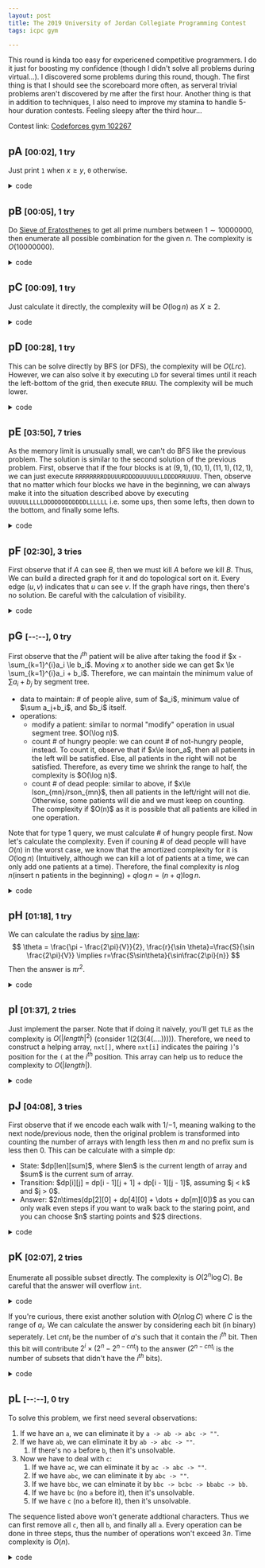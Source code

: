 ```yaml
---
layout: post
title: The 2019 University of Jordan Collegiate Programming Contest
tags: icpc gym

---
```


This round is kinda too easy for expericened competitive programmers. I do it just for boosting my confidence (though I didn't solve all problems during virtual...). I discovered some problems during this round, though. The first thing is that I should see the scoreboard more often, as serveral trivial problems aren't discovered by me after the first hour. Another thing is that in addition to techniques, I also need to improve my stamina to handle 5-hour duration contests. Feeling sleepy after the third hour...

Contest link: [Codeforces gym 102267](https://codeforces.com/gym/102267)

## pA <span style="font-size:medium;">[00:02], 1 try</span>

Just print `1` when $x \ge y$, `0` otherwise.

<details><summary>code</summary>

```cpp
{% include code-snippets/2020-01-14-icpc-practice/A.cpp %}
```

</details>

## pB <span style="font-size:medium;">[00:05], 1 try</span>

Do [Sieve of Eratosthenes](https://en.wikipedia.org/wiki/Sieve_of_Eratosthenes) to get all prime numbers between $1\sim 10000000$, then enumerate all possible combination for the given $n$. The complexity is $O(10000000)$.

<details><summary>code</summary>

```cpp
{% include code-snippets/2020-01-14-icpc-practice/B.cpp %}
```

</details>

## pC <span style="font-size:medium;">[00:09], 1 try</span>

Just calculate it directly, the complexity will be $O(\log n)$ as $X \ge 2$.

<details><summary>code</summary>

```cpp
{% include code-snippets/2020-01-14-icpc-practice/C.cpp %}
```

</details>

## pD <span style="font-size:medium;">[00:28], 1 try</span>

This can be solve directly by BFS (or DFS), the complexity will be $O(Lrc)$. However, we can also solve it by executing `LD` for several times until it reach the left-bottom of the grid, then execute `RRUU`. The complexity will be much lower.

<details><summary>code</summary>

```cpp
{% include code-snippets/2020-01-14-icpc-practice/D.cpp %}
```

</details>

## pE <span style="font-size:medium;">[03:50], 7 tries</span>

As the memory limit is unusually small, we can't do BFS like the previous problem. The solution is similar to the second solution of the previous problem. First, observe that if the four blocks is at $(9,1),(10,1),(11,1),(12,1)$, we can just execute `RRRRRRRRDDUUURDDDDUUUUULLDDDDRRUUUU`. Then, observe that no matter which four blocks we have in the beginning, we can always make it into the situation described above by executing `UUUUULLLLLDDDDDDDDDDDDLLLLLL` i.e. some ups, then some lefts, then down to the bottom, and finally some lefts.

<details><summary>code</summary>

```cpp
{% include code-snippets/2020-01-14-icpc-practice/E.cpp %}
```

</details>

## pF <span style="font-size:medium;">[02:30], 3 tries</span>

First observe that if $A$ can see $B$, then we must kill $A$ before we kill $B$. Thus, We can build a directed graph for it and do topological sort on it. Every edge $(u, v)$ indicates that $u$ can see $v$. If the graph have rings, then there's no solution. Be careful with the calculation of visibility.

<details><summary>code</summary>

```cpp
{% include code-snippets/2020-01-14-icpc-practice/F.cpp %}
```

</details>

## pG <span style="font-size:medium;">[-\-:-\-], 0 try</span>

First observe that the $i^{th}$ patient will be alive after taking the food if $x - \sum_{k=1}^{i}a_i \le b_i$. Moving $x$ to another side we can get $x \le \sum_{k=1}^{i}a_i + b_i$. Therefore, we can maintain the minimum value of $\sum a_i + b_j$ by segment tree.

<ul>
  <li> data to maintain: # of people alive, sum of $a_i$, minimum value of $\sum a_j+b_i$, and $b_i$ itself.
  <li> operations:
    <ul>
      <li> modify a patient: similar to normal "modify" operation in usual segment tree. $O(\log n)$.
      <li> count # of hungry people: we can count # of not-hungry people, instead. To count it, observe that if $x\le lson_a$, then all patients in the left will be satisfied. Else, all patients in the right will not be satisfied. Therefore, as every time we shrink the range to half, the complexity is $O(\log n)$.
      <li> count # of dead people: similar to above, if $x\le lson_{mn}/rson_{mn}$, then all patients in the left/right will not die. Otherwise, some patients will die and we must keep on counting. The complexity if $O(n)$ as it is possible that all patients are killed in one operation.
    </ul>
</ul>

Note that for type $1$ query, we must calculate # of hungry people first. Now let's calculate the complexity. Even if couning # of dead people will have $O(n)$ in the worst case, we know that the amortized complexity for it is $O(\log n)$ (Intuitively, although we can kill a lot of patients at a time, we can only add one patients at a time). Therefore, the final complexity is $n\log n(\text{insert n patients in the beginning}) + q\log n=(n+q)\log n$.

<details><summary>code</summary>

```cpp
{% include code-snippets/2020-01-14-icpc-practice/G.cpp %}
```

</details>

## pH <span style="font-size:medium;">[01:18], 1 try</span>

We can calculate the radius by [sine law](https://en.wikipedia.org/wiki/Law_of_sines):
$$
\theta = \frac{\pi - \frac{2\pi}{V}}{2}, \frac{r}{\sin \theta}=\frac{S}{\sin \frac{2\pi}{V}} \implies r=\frac{S\sin\theta}{\sin\frac{2\pi}{n}}
$$
Then the answer is $\pi r^2$.

<details><summary>code</summary>

```cpp
{% include code-snippets/2020-01-14-icpc-practice/H.cpp %}
```

</details>

## pI <span style="font-size:medium;">[01:37], 2 tries</span>

Just implement the parser. Note that if doing it naively, you'll get `TLE` as the complexity is $O(|length|^2)$ (consider $1(2(3(4(....))))$). Therefore, we need to construct a helping array, `nxt[]`, where `nxt[i]` indicates the pairing `)`'s position for the `(` at the $i^{th}$ position. This array can help us to reduce the complexity to $O(|length|)$.

<details><summary>code</summary>

```cpp
{% include code-snippets/2020-01-14-icpc-practice/I.cpp %}
```

</details>

## pJ <span style="font-size:medium;">[04:08], 3 tries</span>

First observe that if we encode each walk with $1$/$-1$, meaning walking to the next node/previous node, then the original problem is transformed into counting the number of arrays with length less then $m$ and no prefix sum is less then $0$. This can be calculate with a simple dp: 

<ul>
 <li> State: $dp[len][sum]$, where $len$ is the current length of array and $sum$ is the current sum of array.
 <li> Transition: $dp[i][j] = dp[i - 1][j + 1] + dp[i - 1][j - 1]$, assuming $j < k$ and $j > 0$.
 <li> Answer: $2n\times(dp[2][0] + dp[4][0] + \dots + dp[m][0])$ as you can only walk even steps if you want to walk back to the staring point, and you can choose $n$ starting points and $2$ directions.
</ul>


<details><summary>code</summary>

```cpp
{% include code-snippets/2020-01-14-icpc-practice/J.cpp %}
```

</details>

## pK <span style="font-size:medium;">[02:07], 2 tries</span>

Enumerate all possible subset directly. The complexity is $O(2^n\log C)$. Be careful that the answer will overflow `int`.

<details><summary>code</summary>

```cpp
{% include code-snippets/2020-01-14-icpc-practice/K.cpp %}
```

</details>

If you're curious, there exist another solution with $O(n\log C)$ where $C$ is the range of $a_i$. We can calculate the answer by considering each bit (in binary) seperately. Let $cnt_i$ be the number of $a$'s such that it contain the $i^{th}$ bit. Then this bit will contribute $2^i \times (2^n - 2^{n - cnt_i})$ to the answer ($2^{n - cnt_i}$ is the number of subsets that didn't have the $i^{th}$ bits).

<details><summary>code</summary>

```cpp
{% include code-snippets/2020-01-14-icpc-practice/K2.cpp %}
```

</details>

## pL <span style="font-size:medium;">[-\-:-\-], 0 try</span>

To solve this problem, we first need several observations:

1. If we have an `a`, we can eliminate it by `a -> ab -> abc -> ""`.
2. If we have `ab`, we can eliminate it by `ab -> abc -> ""`.
    1. If there's no `a` before `b`, then it's unsolvable.
3. Now we have to deal with `c`:
    1. If we have `ac`, we can eliminate it by `ac -> abc -> ""`.
    2. If we have `abc`, we can eliminate it by `abc -> ""`.
    3. If we have `bbc`, we can elminate it by `bbc -> bcbc -> bbabc -> bb`.
    4. If we have `bc` (no `a` before it), then it's unsolvable.
    5. If we have `c` (no `a` before it), then it's unsolvable.

The sequence listed above won't generate addtional characters. Thus we can first remove all `c`, then all `b`, and finally all `a`. Every operation can be done in three steps, thus the number of operations won't exceed $3n$. Time complexity is $O(n)$.

<details><summary>code</summary>

```cpp
{% include code-snippets/2020-01-14-icpc-practice/L.cpp %}
```

</details>

